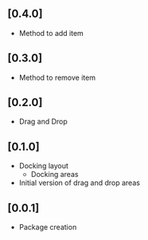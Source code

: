 ## [0.4.0]

* Method to add item

## [0.3.0]

* Method to remove item

## [0.2.0]

* Drag and Drop

## [0.1.0]

* Docking layout
  * Docking areas
* Initial version of drag and drop areas

## [0.0.1]

* Package creation